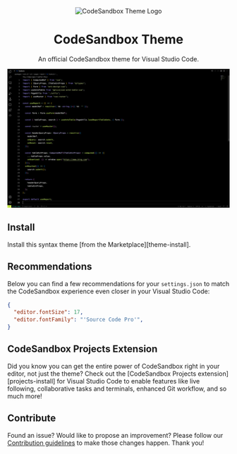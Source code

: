 <div align="center"><img src="https://user-images.githubusercontent.com/1891339/162010428-a210edd1-c0b8-4f12-9809-a299ded19a41.png" width="120" alt="CodeSandbox Theme Logo" />
  <h1 align="center">CodeSandbox Theme</h1>
  <p align="center">An official CodeSandbox theme for Visual Studio Code.</p>
</div>

<img src="./media/preview.png" alt="Theme preview in Visual Studio Code" />

## Install

Install this syntax theme [from the Marketplace][theme-install].

## Recommendations

Below you can find a few recommendations for your `settings.json` to match the CodeSandbox experience even closer in your Visual Studio Code:

```json
{
  "editor.fontSize": 17,
  "editor.fontFamily": "'Source Code Pro'",
}
```

## CodeSandbox Projects Extension

Did you know you can get the entire power of CodeSandbox right in your editor, not just the theme? Check out the [CodeSandbox Projects extension][projects-install] for Visual Studio Code to enable features like live following, collaborative tasks and terminals, enhanced Git workflow, and so much more!

## Contribute

Found an issue? Would like to propose an improvement? Please follow our [Contribution guidelines](CONTRIBUTING.md) to make those changes happen. Thank you!

